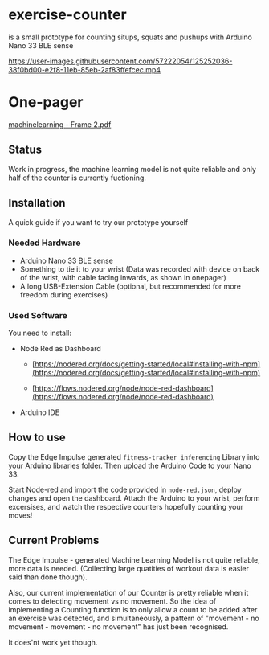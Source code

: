 # exercise-counter

  is a small prototype for counting situps, squats and pushups with Arduino Nano 33 BLE sense
  
  
  

https://user-images.githubusercontent.com/57222054/125252036-38f0bd00-e2f8-11eb-85eb-2af83ffefcec.mp4

# One-pager

[machinelearning - Frame 2.pdf](https://github.com/maxicozy/exercise-counter/files/6800085/machinelearning.-.Frame.2.pdf)



  
## Status
 
  Work in progress, the machine learning model is not quite reliable and only half of the counter is currently fuctioning.
  
## Installation
  
  A quick guide if you want to try our prototype yourself
  
### Needed Hardware

  - Arduino Nano 33 BLE sense
  - Something to tie it to your wrist (Data was recorded with device on back of the wrist, with cable facing inwards, as       shown in onepager)
  - A long USB-Extension Cable (optional, but recommended for more freedom during exercises)

### Used Software

   You need to install: 
  
   - Node Red as Dashboard
    
      - [https://nodered.org/docs/getting-started/local#installing-with-npm](https://nodered.org/docs/getting-started/local#installing-with-npm)

      - [https://flows.nodered.org/node/node-red-dashboard](https://flows.nodered.org/node/node-red-dashboard)
  
   - Arduino IDE

## How to use
  
  Copy the Edge Impulse generated `fitness-tracker_inferencing` Library into your Arduino libraries folder.
  Then upload the Arduino Code to your Nano 33.
  
  Start Node-red and import the code provided in `node-red.json`, deploy changes and open the dashboard.
  Attach the Arduino to your wrist, perform excersises, and watch the respective counters hopefully counting your moves!

## Current Problems

   The Edge Impulse - generated Machine Learning Model is not quite reliable, more data is needed. (Collecting large     quatities of workout data is easier said than done though).
    
   Also, our current implementation of our Counter is pretty reliable when it comes to detecting movement vs no movement. So the idea of implementing a Counting function is to only allow a count to be added after an exercise was detected, and simultaneously, a pattern of "movement - no movement - movement - no movement" has just been recognised.

  It does'nt work yet though.

